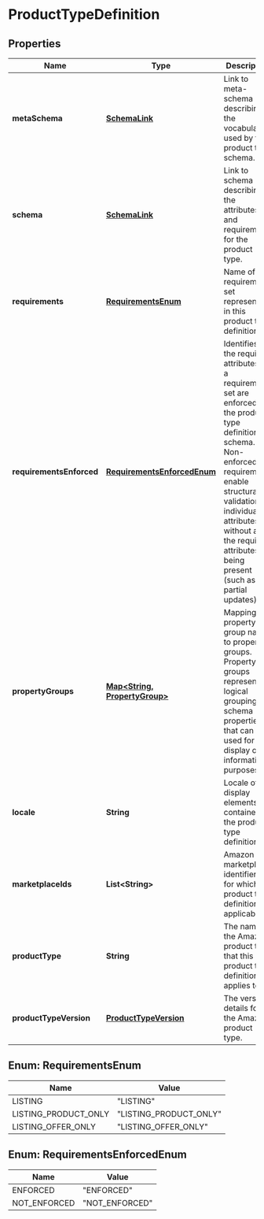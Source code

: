 
# ProductTypeDefinition

## Properties
Name | Type | Description | Notes
------------ | ------------- | ------------- | -------------
**metaSchema** | [**SchemaLink**](SchemaLink.md) | Link to meta-schema describing the vocabulary used by the product type schema. |  [optional]
**schema** | [**SchemaLink**](SchemaLink.md) | Link to schema describing the attributes and requirements for the product type. | 
**requirements** | [**RequirementsEnum**](#RequirementsEnum) | Name of the requirements set represented in this product type definition. | 
**requirementsEnforced** | [**RequirementsEnforcedEnum**](#RequirementsEnforcedEnum) | Identifies if the required attributes for a requirements set are enforced by the product type definition schema. Non-enforced requirements enable structural validation of individual attributes without all of the required attributes being present (such as for partial updates). | 
**propertyGroups** | [**Map&lt;String, PropertyGroup&gt;**](PropertyGroup.md) | Mapping of property group names to property groups. Property groups represent logical groupings of schema properties that can be used for display or informational purposes. | 
**locale** | **String** | Locale of the display elements contained in the product type definition. | 
**marketplaceIds** | **List&lt;String&gt;** | Amazon marketplace identifiers for which the product type definition is applicable. | 
**productType** | **String** | The name of the Amazon product type that this product type definition applies to. | 
**productTypeVersion** | [**ProductTypeVersion**](ProductTypeVersion.md) | The version details for the Amazon product type. | 


<a name="RequirementsEnum"></a>
## Enum: RequirementsEnum
Name | Value
---- | -----
LISTING | &quot;LISTING&quot;
LISTING_PRODUCT_ONLY | &quot;LISTING_PRODUCT_ONLY&quot;
LISTING_OFFER_ONLY | &quot;LISTING_OFFER_ONLY&quot;


<a name="RequirementsEnforcedEnum"></a>
## Enum: RequirementsEnforcedEnum
Name | Value
---- | -----
ENFORCED | &quot;ENFORCED&quot;
NOT_ENFORCED | &quot;NOT_ENFORCED&quot;



